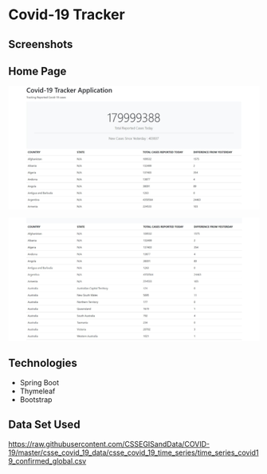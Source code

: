 # Covid-19 Tracker

## **Screenshots**

## **Home Page**

![Home Page](/README/HomePage1.JPG)

![Home Page](/README/HomePage2.JPG)

## **Technologies**

* Spring Boot
* Thymeleaf
* Bootstrap

## **Data Set Used**

https://raw.githubusercontent.com/CSSEGISandData/COVID-19/master/csse_covid_19_data/csse_covid_19_time_series/time_series_covid19_confirmed_global.csv
